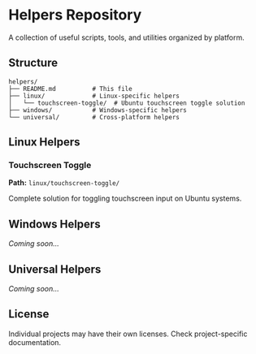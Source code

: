 # Helpers Repository

A collection of useful scripts, tools, and utilities organized by platform.

## Structure

```
helpers/
├── README.md          # This file
├── linux/             # Linux-specific helpers
│   └── touchscreen-toggle/  # Ubuntu touchscreen toggle solution
├── windows/           # Windows-specific helpers
└── universal/         # Cross-platform helpers
```

## Linux Helpers

### Touchscreen Toggle
**Path:** `linux/touchscreen-toggle/`

Complete solution for toggling touchscreen input on Ubuntu systems.

## Windows Helpers

*Coming soon...*

## Universal Helpers

*Coming soon...*

## License

Individual projects may have their own licenses. Check project-specific documentation.
